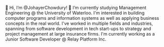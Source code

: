 👋 Hi, I’m @JohayerChowdury!
👀 I’m currently studying Management Engineering @ the University of Waterloo. 
      I'm interested in building computer programs and information systems 
      as well as applying business concepts in the real world.
I've worked in multiple fields and industries, spanning from software development in tech start-ups to strategy and project management at large insurance firms.
I'm currently working as a Junior Software Developer @ Relay Platform Inc.

<!---
JohayerChowdury/JohayerChowdury is a ✨ special ✨ repository because its `README.md` (this file) appears on your GitHub profile.
You can click the Preview link to take a look at your changes.
--->
